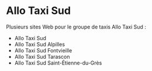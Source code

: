 # Allo Taxi Sud

Plusieurs sites Web pour le groupe de taxis Allo Taxi Sud :

- Allo Taxi Sud
- Allo Taxi Sud Alpilles
- Allo Taxi Sud Fontvieille
- Allo Taxi Sud Tarascon
- Allo Taxi Sud Saint-Étienne-du-Grès
